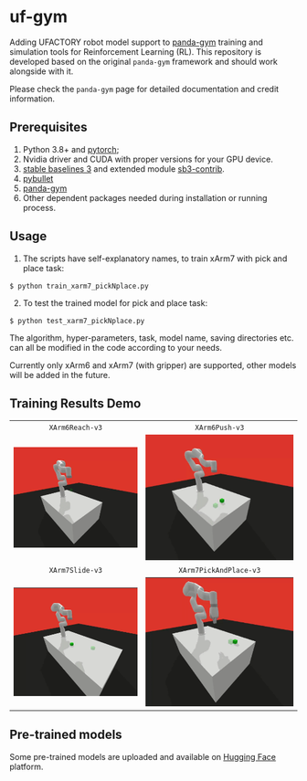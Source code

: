 # uf-gym

Adding UFACTORY robot model support to [panda-gym](https://github.com/qgallouedec/panda-gym/tree/master) training and simulation tools for Reinforcement Learning (RL). This repository is developed based on the original `panda-gym` framework and should work alongside with it.

Please check the `panda-gym` page for detailed documentation and credit information.

## Prerequisites
1. Python 3.8+ and [pytorch](https://pytorch.org/get-started/locally/);
2. Nvidia driver and CUDA with proper versions for your GPU device.
3. [stable baselines 3](https://stable-baselines3.readthedocs.io/en/master/guide/install.html) and extended module [sb3-contrib](https://stable-baselines3.readthedocs.io/en/master/guide/sb3_contrib.html#installation).
4. [pybullet](https://pypi.org/project/pybullet/)
5. [panda-gym](https://github.com/qgallouedec/panda-gym/tree/master?tab=readme-ov-file#installation)
6. Other dependent packages needed during installation or running process.

## Usage

1. The scripts have self-explanatory names, to train xArm7 with pick and place task:
```
$ python train_xarm7_pickNplace.py
```
2. To test the trained model for pick and place task:
```
$ python test_xarm7_pickNplace.py
```
The algorithm, hyper-parameters, task, model name, saving directories etc. can all be modified in the code according to your needs. 

Currently only xArm6 and xArm7 (with gripper) are supported, other models will be added in the future.

## Training Results Demo

|                                  |                                                |
| :------------------------------: | :--------------------------------------------: |
|         `XArm6Reach-v3`          |                 `XArm6Push-v3`                 |
| ![XArm6Reach-v3](doc/img/xarm6_reach_ddpg.gif) |  ![XArm6Push-v3](doc/img/xarm6_push_tqc.gif)         |
|         `XArm7Slide-v3`          |             `XArm7PickAndPlace-v3`             |
| ![XArm7Slide-v3](doc/img/xarm7_slide_tqc.gif) | ![XArm7PickAndPlace-v3](doc/img/xarm7_pickNplace_tqc.gif) |


## Pre-trained models

Some pre-trained models are uploaded and available on [Hugging Face](https://huggingface.co/UFACTORY-Developer) platform.

